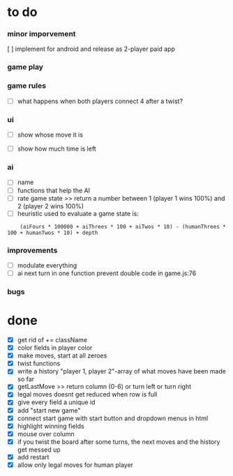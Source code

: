 # to do

### minor imporvement
[ ] implement for android and release as 2-player paid app 

### game play


### game rules
- [ ] what happens when both players connect 4 after a twist?

### ui
- [ ] show whose move it is 
- [ ] show how much time is left



### ai
- [ ] name
- [ ] functions that help the AI
- [ ] rate game state >> return a number between 1 (player 1 wins 100%) and 2 (player 2 wins 100%)
- [ ] heuristic used to evaluate a game state is:
```
	(aiFours * 100000 + aiThrees * 100 + aiTwos * 10) -	(humanThrees * 100 + humanTwos * 10) + depth
```
### improvements
- [ ] modulate everything
- [ ] ai next turn in one function prevent double code in game.js:76

### bugs



# done
- [x] get rid of += className
- [x] color fields in player color
- [x] make moves, start at all zeroes
- [x] twist functions
- [x] write a history "player 1, player 2"-array of what moves have been made so far
- [x] getLastMove >> return column (0-6) or turn left or turn right 
- [x] legal moves doesnt get reduced when row is full
- [x] give every field a unique id
- [x] add "start new game"
- [x] connect start game with start button and dropdown menus in html
- [x] highlight winning fields
- [x] mouse over column
- [x] if you twist the board after some turns, the next moves and the history get messed up
- [x] add restart
- [x] allow only legal moves for human player
